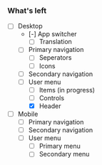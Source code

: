 ### What's left

- [ ] Desktop
  - [-] App switcher
    - [ ] Translation
  - [ ] Primary navigation
    - [ ] Seperators
    - [ ] Icons
  - [ ] Secondary navigation
  - [ ] User menu
    - [ ] Items (in progress)
    - [ ] Controls
    - [x] Header
- [ ] Mobile
  - [ ] Primary navigation
  - [ ] Secondary navigation
  - [ ] User menu
    - [ ] Primary menu
    - [ ] Secondary menu
